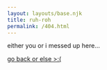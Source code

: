```yaml
---
layout: layouts/base.njk
title: ruh-roh
permalink: /404.html
---
```


either you or i messed up here...

<div class = "move"> 
    <p> <a href = "/"> go back or else >:( </a> </p>
</div>